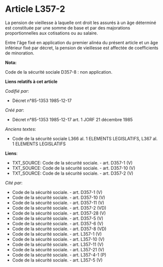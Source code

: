 # Article L357-2

La pension de vieillesse à laquelle ont droit les assurés à un âge déterminé est constituée par une somme de base et par des
majorations proportionnelles aux cotisations ou au salaire.

Entre l'âge fixé en application du premier alinéa du présent article et un âge inférieur fixé par décret, la pension de
vieillesse est affectée de coefficients de minoration.

**Nota:**

Code de la sécurité sociale D357-8 : non application.

**Liens relatifs à cet article**

_Codifié par_:

  - Décret n°85-1353 1985-12-17

_Créé par_:

  - Décret n°85-1353 1985-12-17 art. 1 JORF 21 décembre 1985

_Anciens textes_:

  - Code de la sécurité sociale L366 al. 1 ELEMENTS LEGISLATIFS, L367 al. 1 ELEMENTS LEGISLATIFS

**Liens**:

  - TXT_SOURCE: Code de la sécurité sociale. - art. D357-1 (V)
  - TXT_SOURCE: Code de la sécurité sociale. - art. D357-10 (V)
  - TXT_SOURCE: Code de la sécurité sociale. - art. D357-2 (V)

_Cité par_:

  - Code de la sécurité sociale. - art. D357-1 (V)
  - Code de la sécurité sociale. - art. D357-10 (V)
  - Code de la sécurité sociale. - art. D357-11 (V)
  - Code de la sécurité sociale. - art. D357-2 (VD)
  - Code de la sécurité sociale. - art. D357-28 (V)
  - Code de la sécurité sociale. - art. D357-5 (V)
  - Code de la sécurité sociale. - art. D357-6 (V)
  - Code de la sécurité sociale. - art. D357-8 (VD)
  - Code de la sécurité sociale. - art. L357-1 (V)
  - Code de la sécurité sociale. - art. L357-10 (V)
  - Code de la sécurité sociale. - art. L357-11 (V)
  - Code de la sécurité sociale. - art. L357-21 (V)
  - Code de la sécurité sociale. - art. L357-4-1 (P)
  - Code de la sécurité sociale. - art. L357-5 (V)
